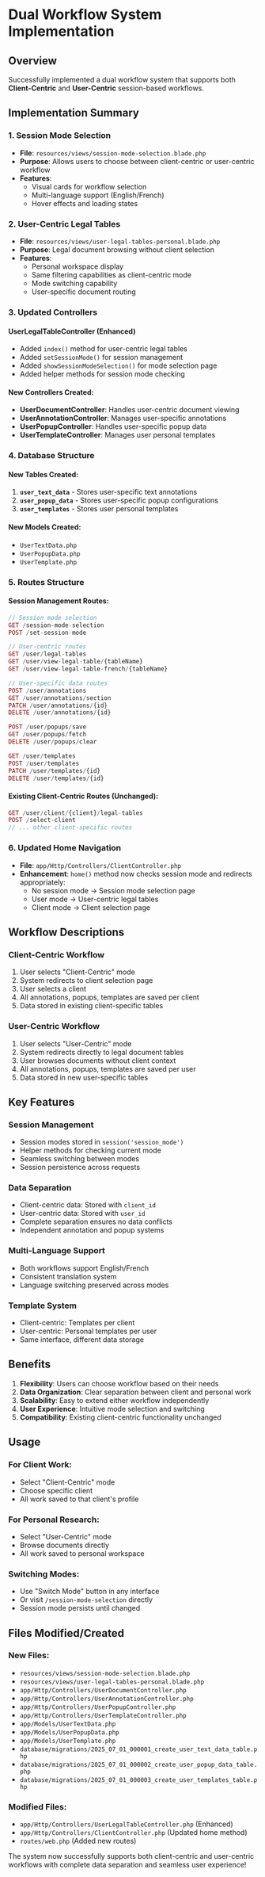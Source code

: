 # Dual Workflow System Implementation

## Overview
Successfully implemented a dual workflow system that supports both **Client-Centric** and **User-Centric** session-based workflows.

## Implementation Summary

### 1. **Session Mode Selection**
- **File**: `resources/views/session-mode-selection.blade.php`
- **Purpose**: Allows users to choose between client-centric or user-centric workflow
- **Features**: 
  - Visual cards for workflow selection
  - Multi-language support (English/French)
  - Hover effects and loading states

### 2. **User-Centric Legal Tables**
- **File**: `resources/views/user-legal-tables-personal.blade.php`
- **Purpose**: Legal document browsing without client selection
- **Features**:
  - Personal workspace display
  - Same filtering capabilities as client-centric mode
  - Mode switching capability
  - User-specific document routing

### 3. **Updated Controllers**

#### **UserLegalTableController** (Enhanced)
- Added `index()` method for user-centric legal tables
- Added `setSessionMode()` for session management
- Added `showSessionModeSelection()` for mode selection page
- Added helper methods for session mode checking

#### **New Controllers Created**:
- **UserDocumentController**: Handles user-centric document viewing
- **UserAnnotationController**: Manages user-specific annotations
- **UserPopupController**: Handles user-specific popup data
- **UserTemplateController**: Manages user personal templates

### 4. **Database Structure**

#### **New Tables Created**:
1. **`user_text_data`** - Stores user-specific text annotations
2. **`user_popup_data`** - Stores user-specific popup configurations
3. **`user_templates`** - Stores user personal templates

#### **New Models Created**:
- `UserTextData.php`
- `UserPopupData.php` 
- `UserTemplate.php`

### 5. **Routes Structure**

#### **Session Management Routes**:
```php
// Session mode selection
GET /session-mode-selection
POST /set-session-mode

// User-centric routes
GET /user/legal-tables
GET /user/view-legal-table/{tableName}
GET /user/view-legal-table-french/{tableName}

// User-specific data routes
POST /user/annotations
GET /user/annotations/section
PATCH /user/annotations/{id}
DELETE /user/annotations/{id}

POST /user/popups/save
GET /user/popups/fetch
DELETE /user/popups/clear

GET /user/templates
POST /user/templates
PATCH /user/templates/{id}
DELETE /user/templates/{id}
```

#### **Existing Client-Centric Routes** (Unchanged):
```php
GET /user/client/{client}/legal-tables
POST /select-client
// ... other client-specific routes
```

### 6. **Updated Home Navigation**
- **File**: `app/Http/Controllers/ClientController.php`
- **Enhancement**: `home()` method now checks session mode and redirects appropriately:
  - No session mode → Session mode selection page
  - User mode → User-centric legal tables
  - Client mode → Client selection page

## Workflow Descriptions

### **Client-Centric Workflow**
1. User selects "Client-Centric" mode
2. System redirects to client selection page
3. User selects a client
4. All annotations, popups, templates are saved per client
5. Data stored in existing client-specific tables

### **User-Centric Workflow**
1. User selects "User-Centric" mode
2. System redirects directly to legal document tables
3. User browses documents without client context
4. All annotations, popups, templates are saved per user
5. Data stored in new user-specific tables

## Key Features

### **Session Management**
- Session modes stored in `session('session_mode')`
- Helper methods for checking current mode
- Seamless switching between modes
- Session persistence across requests

### **Data Separation**
- Client-centric data: Stored with `client_id`
- User-centric data: Stored with `user_id`
- Complete separation ensures no data conflicts
- Independent annotation and popup systems

### **Multi-Language Support**
- Both workflows support English/French
- Consistent translation system
- Language switching preserved across modes

### **Template System**
- Client-centric: Templates per client
- User-centric: Personal templates per user
- Same interface, different data storage

## Benefits

1. **Flexibility**: Users can choose workflow based on their needs
2. **Data Organization**: Clear separation between client and personal work
3. **Scalability**: Easy to extend either workflow independently
4. **User Experience**: Intuitive mode selection and switching
5. **Compatibility**: Existing client-centric functionality unchanged

## Usage

### **For Client Work**:
- Select "Client-Centric" mode
- Choose specific client
- All work saved to that client's profile

### **For Personal Research**:
- Select "User-Centric" mode
- Browse documents directly
- All work saved to personal workspace

### **Switching Modes**:
- Use "Switch Mode" button in any interface
- Or visit `/session-mode-selection` directly
- Session mode persists until changed

## Files Modified/Created

### **New Files**:
- `resources/views/session-mode-selection.blade.php`
- `resources/views/user-legal-tables-personal.blade.php`
- `app/Http/Controllers/UserDocumentController.php`
- `app/Http/Controllers/UserAnnotationController.php`
- `app/Http/Controllers/UserPopupController.php`
- `app/Http/Controllers/UserTemplateController.php`
- `app/Models/UserTextData.php`
- `app/Models/UserPopupData.php`
- `app/Models/UserTemplate.php`
- `database/migrations/2025_07_01_000001_create_user_text_data_table.php`
- `database/migrations/2025_07_01_000002_create_user_popup_data_table.php`
- `database/migrations/2025_07_01_000003_create_user_templates_table.php`

### **Modified Files**:
- `app/Http/Controllers/UserLegalTableController.php` (Enhanced)
- `app/Http/Controllers/ClientController.php` (Updated home method)
- `routes/web.php` (Added new routes)

The system now successfully supports both client-centric and user-centric workflows with complete data separation and seamless user experience!
